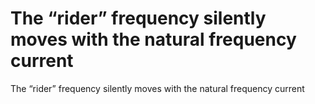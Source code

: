 # The “rider” frequency silently moves with the natural frequency current

The “rider” frequency silently moves with the natural frequency current